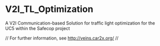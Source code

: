 # V2I_TL_Optimization
A V2I Communication-based Solution for traffic light optimization for the UC5 within the Safecop project

// For further information, see http://veins.car2x.org/ //
